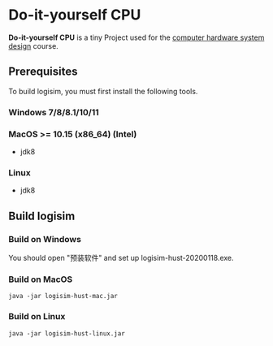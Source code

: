 # Do-it-yourself CPU

 **Do-it-yourself CPU**  is a tiny Project used for the [computer hardware system design](https://www.icourse163.org/course/0809HUST060-1205809816) course.

## Prerequisites

To build logisim, you must first install the following tools.

### Windows 7/8/8.1/10/11

### MacOS >= 10.15 (x86_64) (Intel)

- jdk8

### Linux

- jdk8

## Build logisim

### Build on Windows
You should open "预装软件" and set up logisim-hust-20200118.exe.

### Build on MacOS
```
java -jar logisim-hust-mac.jar
```

### Build on Linux
```
java -jar logisim-hust-linux.jar
```


